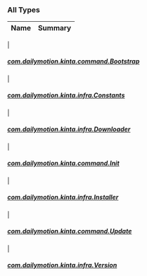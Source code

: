 

### All Types

| Name | Summary |
|---|---|
|

##### [com.dailymotion.kinta.command.Bootstrap](../com.dailymotion.kinta.command/-bootstrap/index.md)


|

##### [com.dailymotion.kinta.infra.Constants](../com.dailymotion.kinta.infra/-constants/index.md)


|

##### [com.dailymotion.kinta.infra.Downloader](../com.dailymotion.kinta.infra/-downloader/index.md)


|

##### [com.dailymotion.kinta.command.Init](../com.dailymotion.kinta.command/-init/index.md)


|

##### [com.dailymotion.kinta.infra.Installer](../com.dailymotion.kinta.infra/-installer/index.md)


|

##### [com.dailymotion.kinta.command.Update](../com.dailymotion.kinta.command/-update/index.md)


|

##### [com.dailymotion.kinta.infra.Version](../com.dailymotion.kinta.infra/-version/index.md)


